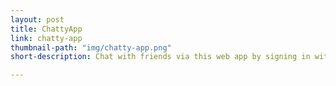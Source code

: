 ```yaml
---
layout: post
title: ChattyApp
link: chatty-app
thumbnail-path: "img/chatty-app.png"
short-description: Chat with friends via this web app by signing in with your Gmail. Built with JavaScript (React) and Firebase.

---
```

